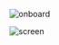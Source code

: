 
![onboard](https://user-images.githubusercontent.com/55099656/133889154-52c5b521-f34c-4bc6-be81-2585958197c3.PNG)

![screen](https://user-images.githubusercontent.com/55099656/133889152-b0cc0307-3580-4572-a386-a127cbe689fd.PNG)
